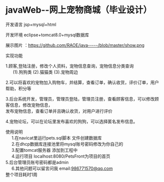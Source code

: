 # javaWeb--网上宠物商城（毕业设计）

开发语言 jsp+mysql+html

开发环境 eclipse+tomcat8.0+mysql数据库

展示图片 ：https://github.com/RAOE/java-----/blob/master/show.png


实现功能

  1.顾客,登陆注册，修改个人资料，宠物信息查询，宠物信息分类查询<br/>
       (1).狗狗类 (2).猫猫类 (3).宠物周边<br/>

  2.可以将喜欢的宠物加入购物车，并结算，查看订单，确认收货，评价订单，用户帮助，积分等<br/>
 

  3.后台系统开发，管理员，管理员登陆，管理员注册，查看顾客信息，可以修改顾客信息，修改宠物信息，<br/>
       发布宠物信息，查看订单并且确认收货，对用户进行评价       <br/>
 
 4.宠物论坛，可以在论坛里发布喜欢的狗狗，可以选择匿名发布信息。<br/>
  
  使用说明<br/>
      1.在navicat里运行pets.sql脚本 文件创建数据库<br/>
      2.在dhcp数据库连接池里将mysql账号密码修改为你自己的<br/>
      3.配置tomcat服务器 添加到工程中<br/>
      4.运行项目 localhost:8080/PetsFront为项目的首页						<br/>
      5.后台管理员账号密码都是admin<br/>
      6.其他问题可以留言问我 email:986771570@qq.com<br/>
  整个项目耗时1周<br/>

